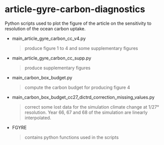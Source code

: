# article-gyre-carbon-diagnostics
Python scripts used to plot the figure of the article on the sensitivity to resolution of the ocean carbon uptake.

- main_article_gyre_carbon_cc_v4.py
  > produce figure 1 to 4 and some supplementary figures
- main_article_gyre_carbon_cc_supp.py
  > produce supplementary figures
- main_carbon_box_budget.py
  > compute the carbon budget for producing figure 4
- main_carbon_box_budget_cc27_dictrd_correction_missing_values.py
  > correct some lost data for the simulation climate change at 1/27° resolution. Year 66, 67 and 68 of the simulation are linearly interpolated.
- FGYRE
  > contains python functions used in the scripts
